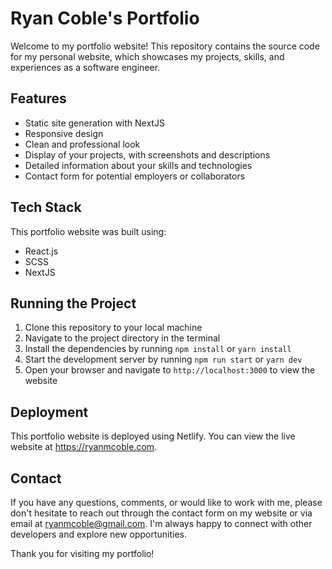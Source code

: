 # Ryan Coble's Portfolio

Welcome to my portfolio website! This repository contains the source code for my personal website, which showcases my projects, skills, and experiences as a software engineer.

## Features

- Static site generation with NextJS
- Responsive design
- Clean and professional look
- Display of your projects, with screenshots and descriptions
- Detailed information about your skills and technologies
- Contact form for potential employers or collaborators

## Tech Stack

This portfolio website was built using:

- React.js
- SCSS
- NextJS

## Running the Project

1. Clone this repository to your local machine
2. Navigate to the project directory in the terminal
3. Install the dependencies by running `npm install` or `yarn install`
4. Start the development server by running `npm run start` or `yarn dev`
5. Open your browser and navigate to `http://localhost:3000` to view the website

## Deployment

This portfolio website is deployed using Netlify. You can view the live website at https://ryanmcoble.com.

## Contact

If you have any questions, comments, or would like to work with me, please don't hesitate to reach out through the contact form on my website or via email at ryanmcoble@gmail.com. I'm always happy to connect with other developers and explore new opportunities.

Thank you for visiting my portfolio!
